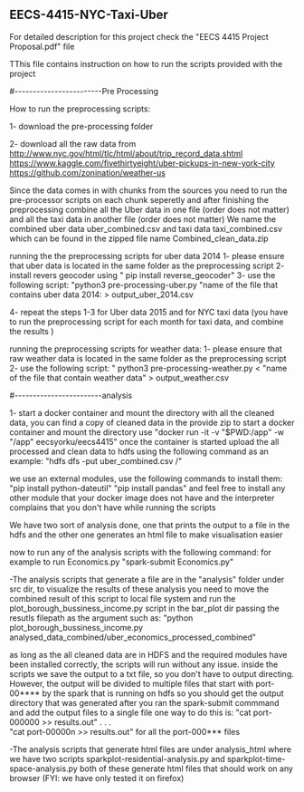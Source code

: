 ## EECS-4415-NYC-Taxi-Uber
For detailed description for this project check the "EECS 4415 Project Proposal.pdf" file 

TThis file contains instruction on how to run the scripts provided with the project

#------------------------Pre Processing

How to run the preprocessing scripts:

1- download the pre-processing folder

2- download all the raw data from 
http://www.nyc.gov/html/tlc/html/about/trip_record_data.shtml
https://www.kaggle.com/fivethirtyeight/uber-pickups-in-new-york-city
https://github.com/zonination/weather-us

Since the data comes in with chunks from the sources you need to run the pre-processor scripts on each chunk seperetly and after finishing the preprocessing combine all the Uber data in one file (order does not matter) and all the taxi data in another file (order does not matter)
We name the combined uber data uber_combined.csv and taxi data taxi_combined.csv which can be found in the zipped file name Combined_clean_data.zip

running the the preprocessing scripts for uber data 2014
1- please ensure that uber data is located in the same folder as the preprocessing script
2- install revers geocoder using
    " pip install reverse_geocoder"
3- use the following script:
    "python3 pre-processing-uber.py "name of the file that contains uber data 2014: > output_uber_2014.csv

4- repeat the steps 1-3 for Uber data 2015 and for NYC taxi data (you have to run the preprocessing script for each month for taxi data, and combine the results )


running the preprocessing scripts for weather data:
1- please ensure that raw weather data is located in the same folder as the preprocessing script
2- use the following script:
    " python3 pre-processing-weather.py < "name of the file that contain weather data" > output_weather.csv

    

#------------------------analysis

1- start a docker container and mount the directory with all the cleaned data, you can find a copy of cleaned data in the provide zip
to start a docker container and mount the directory use
    "docker run -it -v  "$PWD:/app" -w  "/app"  eecsyorku/eecs4415"
once the container is started upload the all processed and clean data to hdfs using the following command as an example:
    "hdfs dfs -put uber_combined.csv  /"  

we use an external modules, use the following commands to install them:
    "pip install python-dateutil"
    "pip install pandas"
and feel free to install any other module that your docker image does not have and the interpreter complains that you don't have while running the scripts

We have two sort of analysis done, one that prints the output to a file in the hdfs and the other one generates an html file to make visualisation easier

now to run any of the analysis scripts with the following command:
    for example to run Economics.py 
    "spark-submit Economics.py"

-The analysis scripts that generate a file are in the "analysis" folder under src dir, to visualize the results of these analysis you need to move the combined result of this script to local file system and run the plot_borough_bussiness_income.py script in the bar_plot dir passing the resutls filepath as the argument
such as:
    "python plot_borough_bussiness_income.py analysed_data_combined/uber_economics_processed_combined"

as long as the all cleaned data are in HDFS and the required modules have been installed correctly, the scripts will run without any issue. inside the scripts we save the output to a txt file, so you don't have to output directing. However, the output will be divided to multiple files that start with port-00**** by the spark that is running on hdfs so you should get the output directory that was generated after you ran the spark-submit commmand and add the output files to a single file 
one way to do this is:
    "cat port-000000 >> results.out"
                .
                .
                .                                                
    "cat port-00000n >> results.out"
for all the port-000*** files

-The analysis scripts that generate html files are under analysis_html where we have two scripts sparkplot-residential-analysis.py and sparkplot-time-space-analysis.py both of these generate html files that should work on any browser (FYI: we have only tested it on firefox)




    